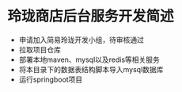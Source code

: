 # 玲珑商店后台服务开发简述

- 申请加入简易玲珑开发小组，待审核通过
- 拉取项目仓库
- 部署本地maven、mysql以及redis等相关服务
- 将本目录下的数据表结构脚本导入mysql数据库
- 运行springboot项目